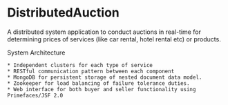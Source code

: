 DistributedAuction
==================

A distributed system application to conduct auctions in real-time for determining prices of services (like car rental, hotel rental etc) or products.

System Architecture

    * Independent clusters for each type of service
    * RESTful communication pattern between each component
    * MongoDB for persistent storage of nested document data model.
    * Zookeeper for load balancing of failure tolerance duties.
    * Web interface for both buyer and seller functionality using Primefaces/JSF 2.0
